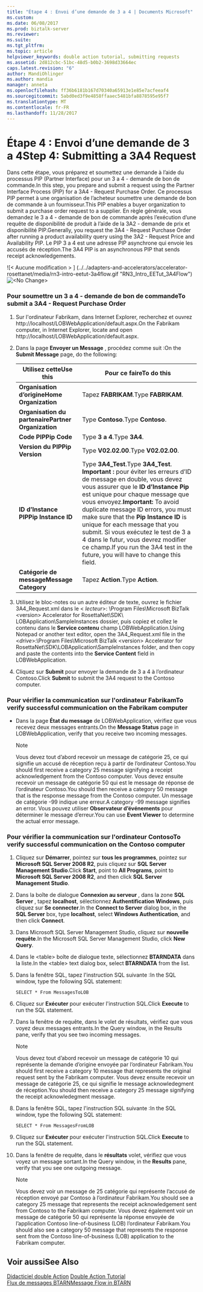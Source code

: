 ```yaml
---
title: "Étape 4 : Envoi d’une demande de 3 a 4 | Documents Microsoft"
ms.custom: 
ms.date: 06/08/2017
ms.prod: biztalk-server
ms.reviewer: 
ms.suite: 
ms.tgt_pltfrm: 
ms.topic: article
helpviewer_keywords: double action tutorial, submitting requests
ms.assetid: 2d812cbc-51bc-48d5-b0b2-3698d33664ec
caps.latest.revision: "6"
author: MandiOhlinger
ms.author: mandia
manager: anneta
ms.openlocfilehash: ff36b6181b167d70340a65913e1e85e7acfeeaf4
ms.sourcegitcommit: 5abd0ed3f9e4858ffaaec5481bfa8878595e95f7
ms.translationtype: MT
ms.contentlocale: fr-FR
ms.lasthandoff: 11/28/2017
---
```

# <a name="step-4-submitting-a-3a4-request"></a><span data-ttu-id="cd9c7-102">Étape 4 : Envoi d’une demande de 3 a 4</span><span class="sxs-lookup"><span data-stu-id="cd9c7-102">Step 4: Submitting a 3A4 Request</span></span>
<span data-ttu-id="cd9c7-103">Dans cette étape, vous préparez et soumettez une demande à l’aide du processus PIP (Partner Interface) pour un 3 a 4 - demande de bon de commande.</span><span class="sxs-lookup"><span data-stu-id="cd9c7-103">In this step, you prepare and submit a request using the Partner Interface Process (PIP) for a 3A4 - Request Purchase Order.</span></span> <span data-ttu-id="cd9c7-104">Ce processus PIP permet à une organisation de l’acheteur soumettre une demande de bon de commande à un fournisseur.</span><span class="sxs-lookup"><span data-stu-id="cd9c7-104">This PIP enables a buyer organization to submit a purchase order request to a supplier.</span></span> <span data-ttu-id="cd9c7-105">En règle générale, vous demandez le 3 a 4 - demande de bon de commande après l’exécution d’une requête de disponibilité de produit à l’aide de la 3A2 - demande de prix et disponibilité PIP.</span><span class="sxs-lookup"><span data-stu-id="cd9c7-105">Generally, you request the 3A4 - Request Purchase Order after running a product availability query using the 3A2 - Request Price and Availability PIP.</span></span> <span data-ttu-id="cd9c7-106">Le PIP 3 a 4 est une adresse PIP asynchrone qui envoie les accusés de réception.</span><span class="sxs-lookup"><span data-stu-id="cd9c7-106">The 3A4 PIP is an asynchronous PIP that sends receipt acknowledgements.</span></span>  
  
 <span data-ttu-id="cd9c7-107">![&#60; Aucune modification &#62; ] (../../adapters-and-accelerators/accelerator-rosettanet/media/rn3-intro-eetut-3a4flow.gif "RN3_Intro_EETut_3A4Flow")</span><span class="sxs-lookup"><span data-stu-id="cd9c7-107">![&#60;No Change&#62;](../../adapters-and-accelerators/accelerator-rosettanet/media/rn3-intro-eetut-3a4flow.gif "RN3_Intro_EETut_3A4Flow")</span></span>  
  
### <a name="to-submit-a-3a4---request-purchase-order"></a><span data-ttu-id="cd9c7-108">Pour soumettre un 3 a 4 - demande de bon de commande</span><span class="sxs-lookup"><span data-stu-id="cd9c7-108">To submit a 3A4 - Request Purchase Order</span></span>  
  
1.  <span data-ttu-id="cd9c7-109">Sur l'ordinateur Fabrikam, dans Internet Explorer, recherchez et ouvrez http://localhost/LOBWebApplication/default.aspx.</span><span class="sxs-lookup"><span data-stu-id="cd9c7-109">On the Fabrikam computer, in Internet Explorer, locate and open http://localhost/LOBWebApplication/default.aspx.</span></span>  
  
2.  <span data-ttu-id="cd9c7-110">Dans la page **Envoyer un Message** , procédez comme suit :</span><span class="sxs-lookup"><span data-stu-id="cd9c7-110">On the **Submit Message** page, do the following:</span></span>  
  
    |<span data-ttu-id="cd9c7-111">**Utilisez cette**</span><span class="sxs-lookup"><span data-stu-id="cd9c7-111">**Use this**</span></span>|<span data-ttu-id="cd9c7-112">**Pour ce faire**</span><span class="sxs-lookup"><span data-stu-id="cd9c7-112">**To do this**</span></span>|  
    |------------------|--------------------|  
    |<span data-ttu-id="cd9c7-113">**Organisation d’origine**</span><span class="sxs-lookup"><span data-stu-id="cd9c7-113">**Home Organization**</span></span>|<span data-ttu-id="cd9c7-114">Tapez **FABRIKAM**.</span><span class="sxs-lookup"><span data-stu-id="cd9c7-114">Type **FABRIKAM**.</span></span>|  
    |<span data-ttu-id="cd9c7-115">**Organisation du partenaire**</span><span class="sxs-lookup"><span data-stu-id="cd9c7-115">**Partner Organization**</span></span>|<span data-ttu-id="cd9c7-116">Type **Contoso**.</span><span class="sxs-lookup"><span data-stu-id="cd9c7-116">Type **Contoso**.</span></span>|  
    |<span data-ttu-id="cd9c7-117">**Code PIP**</span><span class="sxs-lookup"><span data-stu-id="cd9c7-117">**Pip Code**</span></span>|<span data-ttu-id="cd9c7-118">Type **3 a 4**.</span><span class="sxs-lookup"><span data-stu-id="cd9c7-118">Type **3A4**.</span></span>|  
    |<span data-ttu-id="cd9c7-119">**Version du PIP**</span><span class="sxs-lookup"><span data-stu-id="cd9c7-119">**Pip Version**</span></span>|<span data-ttu-id="cd9c7-120">Type **V02.02.00**.</span><span class="sxs-lookup"><span data-stu-id="cd9c7-120">Type **V02.02.00**.</span></span>|  
    |<span data-ttu-id="cd9c7-121">**ID d’Instance PIP**</span><span class="sxs-lookup"><span data-stu-id="cd9c7-121">**Pip Instance ID**</span></span>|<span data-ttu-id="cd9c7-122">Type **3A4_Test**.</span><span class="sxs-lookup"><span data-stu-id="cd9c7-122">Type **3A4_Test**.</span></span> <span data-ttu-id="cd9c7-123">**Important :** pour éviter les erreurs d’ID de message en double, vous devez vous assurer que le **ID d’Instance Pip** est unique pour chaque message que vous envoyez.</span><span class="sxs-lookup"><span data-stu-id="cd9c7-123">**Important:**  To avoid duplicate message ID errors, you must make sure that the **Pip Instance ID** is unique for each message that you submit.</span></span> <span data-ttu-id="cd9c7-124">Si vous exécutez le test de 3 a 4 dans le futur, vous devrez modifier ce champ.</span><span class="sxs-lookup"><span data-stu-id="cd9c7-124">If you run the 3A4 test in the future, you will have to change this field.</span></span>|  
    |<span data-ttu-id="cd9c7-125">**Catégorie de message**</span><span class="sxs-lookup"><span data-stu-id="cd9c7-125">**Message Category**</span></span>|<span data-ttu-id="cd9c7-126">Tapez **Action**.</span><span class="sxs-lookup"><span data-stu-id="cd9c7-126">Type **Action**.</span></span>|  
  
3.  <span data-ttu-id="cd9c7-127">Utilisez le bloc-notes ou un autre éditeur de texte, ouvrez le fichier 3A4_Request.xml dans le \< *lecteur*\>: \Program Files\Microsoft BizTalk \<version\> Accelerator for RosettaNet\SDK\ LOBApplication\SampleInstances dossier, puis copiez et collez le contenu dans le **Service contenu** champ LOBWebApplication.</span><span class="sxs-lookup"><span data-stu-id="cd9c7-127">Using Notepad or another text editor, open the 3A4_Request.xml file in the \<*drive*\>:\Program Files\Microsoft BizTalk \<version\> Accelerator for RosettaNet\SDK\LOBApplication\SampleInstances folder, and then copy and paste the contents into the **Service Content** field in LOBWebApplication.</span></span>  
  
4.  <span data-ttu-id="cd9c7-128">Cliquez sur **Submit** pour envoyer la demande de 3 a 4 à l’ordinateur Contoso.</span><span class="sxs-lookup"><span data-stu-id="cd9c7-128">Click **Submit** to submit the 3A4 request to the Contoso computer.</span></span>  
  
### <a name="to-verify-successful-communication-on-the-fabrikam-computer"></a><span data-ttu-id="cd9c7-129">Pour vérifier la communication sur l'ordinateur Fabrikam</span><span class="sxs-lookup"><span data-stu-id="cd9c7-129">To verify successful communication on the Fabrikam computer</span></span>  
  
-   <span data-ttu-id="cd9c7-130">Dans la page **État du message** de LOBWebApplication, vérifiez que vous recevez deux messages entrants.</span><span class="sxs-lookup"><span data-stu-id="cd9c7-130">On the **Message Status** page in LOBWebApplication, verify that you receive two incoming messages.</span></span>  
  
    > [!NOTE]
    >  <span data-ttu-id="cd9c7-131">Vous devez tout d’abord recevoir un message de catégorie 25, ce qui signifie un accusé de réception reçu à partir de l’ordinateur Contoso.</span><span class="sxs-lookup"><span data-stu-id="cd9c7-131">You should first receive a category 25 message signifying a receipt acknowledgement from the Contoso computer.</span></span> <span data-ttu-id="cd9c7-132">Vous devez ensuite recevoir un message de catégorie 50 qui est le message de réponse de l’ordinateur Contoso.</span><span class="sxs-lookup"><span data-stu-id="cd9c7-132">You should then receive a category 50 message that is the response message from the Contoso computer.</span></span> <span data-ttu-id="cd9c7-133">Un message de catégorie -99 indique une erreur.</span><span class="sxs-lookup"><span data-stu-id="cd9c7-133">A category -99 message signifies an error.</span></span> <span data-ttu-id="cd9c7-134">Vous pouvez utiliser **Observateur d’événements** pour déterminer le message d’erreur.</span><span class="sxs-lookup"><span data-stu-id="cd9c7-134">You can use **Event Viewer** to determine the actual error message.</span></span>  
  
### <a name="to-verify-successful-communication-on-the-contoso-computer"></a><span data-ttu-id="cd9c7-135">Pour vérifier la communication sur l'ordinateur Contoso</span><span class="sxs-lookup"><span data-stu-id="cd9c7-135">To verify successful communication on the Contoso computer</span></span>  
  
1.  <span data-ttu-id="cd9c7-136">Cliquez sur **Démarrer**, pointez sur **tous les programmes**, pointez sur **Microsoft SQL Server 2008 R2**, puis cliquez sur **SQL Server Management Studio**.</span><span class="sxs-lookup"><span data-stu-id="cd9c7-136">Click **Start**, point to **All Programs**, point to **Microsoft SQL Server 2008 R2**, and then click **SQL Server Management Studio**.</span></span>  
  
2.  <span data-ttu-id="cd9c7-137">Dans la boîte de dialogue **Connexion au serveur** , dans la zone **SQL Server** , tapez **localhost**, sélectionnez **Authentification Windows**, puis cliquez sur **Se connecter**.</span><span class="sxs-lookup"><span data-stu-id="cd9c7-137">In the **Connect to Server** dialog box, in the **SQL Server** box, type **localhost**, select **Windows Authentication**, and then click **Connect**.</span></span>  
  
3.  <span data-ttu-id="cd9c7-138">Dans Microsoft SQL Server Management Studio, cliquez sur **nouvelle requête**.</span><span class="sxs-lookup"><span data-stu-id="cd9c7-138">In the Microsoft SQL Server Management Studio, click **New Query**.</span></span>  
  
4.  <span data-ttu-id="cd9c7-139">Dans le \<table\> boîte de dialogue texte, sélectionnez **BTARNDATA** dans la liste.</span><span class="sxs-lookup"><span data-stu-id="cd9c7-139">In the \<table\> text dialog box, select **BTARNDATA** from the list.</span></span>  
  
5.  <span data-ttu-id="cd9c7-140">Dans la fenêtre SQL, tapez l'instruction SQL suivante :</span><span class="sxs-lookup"><span data-stu-id="cd9c7-140">In the SQL window, type the following SQL statement:</span></span>  
  
    ```  
    SELECT * From MessagesToLOB  
    ```  
  
6.  <span data-ttu-id="cd9c7-141">Cliquez sur **Exécuter** pour exécuter l'instruction SQL.</span><span class="sxs-lookup"><span data-stu-id="cd9c7-141">Click **Execute** to run the SQL statement.</span></span>  
  
7.  <span data-ttu-id="cd9c7-142">Dans la fenêtre de requête, dans le volet de résultats, vérifiez que vous voyez deux messages entrants.</span><span class="sxs-lookup"><span data-stu-id="cd9c7-142">In the Query window, in the Results pane, verify that you see two incoming messages.</span></span>  
  
    > [!NOTE]
    >  <span data-ttu-id="cd9c7-143">Vous devez tout d’abord recevoir un message de catégorie 10 qui représente la demande d’origine envoyée par l’ordinateur Fabrikam.</span><span class="sxs-lookup"><span data-stu-id="cd9c7-143">You should first receive a category 10 message that represents the original request sent by the Fabrikam computer.</span></span> <span data-ttu-id="cd9c7-144">Vous devez ensuite recevoir un message de catégorie 25, ce qui signifie le message acknowledegment de réception.</span><span class="sxs-lookup"><span data-stu-id="cd9c7-144">You should then receive a category 25 message signifying the receipt acknowledegment message.</span></span>  
  
8.  <span data-ttu-id="cd9c7-145">Dans la fenêtre SQL, tapez l'instruction SQL suivante :</span><span class="sxs-lookup"><span data-stu-id="cd9c7-145">In the SQL window, type the following SQL statement:</span></span>  
  
    ```  
    SELECT * From MessagesFromLOB  
    ```  
  
9. <span data-ttu-id="cd9c7-146">Cliquez sur **Exécuter** pour exécuter l'instruction SQL.</span><span class="sxs-lookup"><span data-stu-id="cd9c7-146">Click **Execute** to run the SQL statement.</span></span>  
  
10. <span data-ttu-id="cd9c7-147">Dans la fenêtre de requête, dans le **résultats** volet, vérifiez que vous voyez un message sortant.</span><span class="sxs-lookup"><span data-stu-id="cd9c7-147">In the Query window, in the **Results** pane, verify that you see one outgoing message.</span></span>  
  
    > [!NOTE]
    >  <span data-ttu-id="cd9c7-148">Vous devez voir un message de 25 catégorie qui représente l’accusé de réception envoyé par Contoso à l’ordinateur Fabrikam.</span><span class="sxs-lookup"><span data-stu-id="cd9c7-148">You should see a category 25 message that represents the receipt acknowledgement sent from Contoso to the Fabrikam computer.</span></span> <span data-ttu-id="cd9c7-149">Vous devez également voir un message de catégorie 50 qui représente la réponse envoyée de l’application Contoso line-of-business (LOB) l’ordinateur Fabrikam.</span><span class="sxs-lookup"><span data-stu-id="cd9c7-149">You should also see a category 50 message that represents the response sent from the Contoso line-of-business (LOB) application to the Fabrikam computer.</span></span>  
  
## <a name="see-also"></a><span data-ttu-id="cd9c7-150">Voir aussi</span><span class="sxs-lookup"><span data-stu-id="cd9c7-150">See Also</span></span>  
 <span data-ttu-id="cd9c7-151">[Didacticiel double Action](../../adapters-and-accelerators/accelerator-rosettanet/double-action-tutorial.md) </span><span class="sxs-lookup"><span data-stu-id="cd9c7-151">[Double Action Tutorial](../../adapters-and-accelerators/accelerator-rosettanet/double-action-tutorial.md) </span></span>  
 [<span data-ttu-id="cd9c7-152">Flux de messages BTARN</span><span class="sxs-lookup"><span data-stu-id="cd9c7-152">Message Flow in BTARN</span></span>](../../adapters-and-accelerators/accelerator-rosettanet/message-flow-in-btarn.md)
